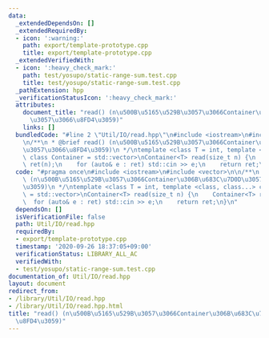 ```yaml
---
data:
  _extendedDependsOn: []
  _extendedRequiredBy:
  - icon: ':warning:'
    path: export/template-prototype.cpp
    title: export/template-prototype.cpp
  _extendedVerifiedWith:
  - icon: ':heavy_check_mark:'
    path: test/yosupo/static-range-sum.test.cpp
    title: test/yosupo/static-range-sum.test.cpp
  _pathExtension: hpp
  _verificationStatusIcon: ':heavy_check_mark:'
  attributes:
    document_title: "read() (n\u500B\u5165\u529B\u3057\u3066Container\u306B\u683C\u7D0D\
      \u3057\u3066\u8FD4\u3059)"
    links: []
  bundledCode: "#line 2 \"Util/IO/read.hpp\"\n#include <iostream>\n#include <vector>\n\
    \n/**\n * @brief read() (n\u500B\u5165\u529B\u3057\u3066Container\u306B\u683C\u7D0D\
    \u3057\u3066\u8FD4\u3059)\n */\ntemplate <class T = int, template <class, class...>\
    \ class Container = std::vector>\nContainer<T> read(size_t n) {\n    Container<T>\
    \ ret(n);\n    for (auto& e : ret) std::cin >> e;\n    return ret;\n}\n"
  code: "#pragma once\n#include <iostream>\n#include <vector>\n\n/**\n * @brief read()\
    \ (n\u500B\u5165\u529B\u3057\u3066Container\u306B\u683C\u7D0D\u3057\u3066\u8FD4\
    \u3059)\n */\ntemplate <class T = int, template <class, class...> class Container\
    \ = std::vector>\nContainer<T> read(size_t n) {\n    Container<T> ret(n);\n  \
    \  for (auto& e : ret) std::cin >> e;\n    return ret;\n}\n"
  dependsOn: []
  isVerificationFile: false
  path: Util/IO/read.hpp
  requiredBy:
  - export/template-prototype.cpp
  timestamp: '2020-09-26 18:37:05+09:00'
  verificationStatus: LIBRARY_ALL_AC
  verifiedWith:
  - test/yosupo/static-range-sum.test.cpp
documentation_of: Util/IO/read.hpp
layout: document
redirect_from:
- /library/Util/IO/read.hpp
- /library/Util/IO/read.hpp.html
title: "read() (n\u500B\u5165\u529B\u3057\u3066Container\u306B\u683C\u7D0D\u3057\u3066\
  \u8FD4\u3059)"
---
```

